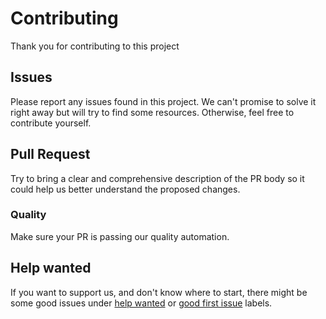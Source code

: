 # Contributing

Thank you for contributing to this project

## Issues

Please report any issues found in this project.
We can't promise to solve it right away but will try to find some resources. Otherwise, feel free to contribute yourself.

## Pull Request

Try to bring a clear and comprehensive description of the PR body so it could help us better understand the proposed changes.

### Quality

Make sure your PR is passing our quality automation.

## Help wanted

If you want to support us, and don't know where to start, there might be some good issues under [help wanted](https://github.com/zattoo/ticket/issues?q=is%3Aopen+is%3Aissue+label%3A%22help+wanted) or [good first issue](https://github.com/zattoo/ticket/issues?q=is%3Aopen+is%3Aissue+label%3A%22good+first+issue) labels.
